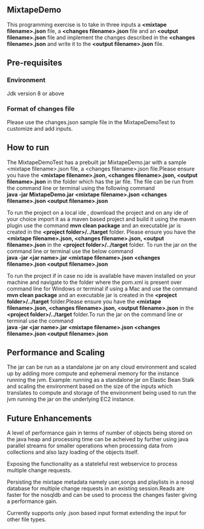 ## MixtapeDemo
This programming exercise is to take in three inputs a **\<mixtape filename\>.json** file, a **\<changes filename\>.json** file and an **\<output filename\>.json** file and implement the changes
described in the **\<changes filename\>.json** and write it to the **\<output filename\>.json** file.

## Pre-requisites
### Environment
Jdk version 8 or above
### Format of changes file
Please use the changes.json sample file in the MixtapeDemoTest to customize and add inputs. <br/>

## How to run
The MixtapeDemoTest has a prebuilt jar MixtapeDemo.jar with a sample \<mixtape filename\>.json file, a \<changes filename\>.json file.Please ensure you have the **\<mixtape filename\>.json, \<changes filename\>.json, \<output filename\>.json** in the folder which has the jar file. The file can be run from the command line or terminal using the following command
<br>**java -jar MixtapeDemo.jar \<mixtape filename\>.json \<changes filename\>.json \<output filename\>.json**<br/>

To run the project on a local ide , download the project and on any ide of your choice import it as a maven based project and build it using the maven plugin use the command **mvn clean package** and an executable jar is created in the **\<project folder\>/../target** folder. Please ensure you have the **\<mixtape filename\>.json, \<changes filename\>.json, \<output filename\>.json** in the **\<project folder\>/../target**  folder. To run the jar on the command line or terminal use the below command
<br>**java -jar \<jar name\>.jar \<mixtape filename\>.json \<changes filename\>.json \<output filename\>.json**<br/>

To run the project if in case no ide is available have maven installed on your machine and navigate to the folder where the pom.xml is present over command line for Windows or terminal if using a Mac and use the command **mvn clean package** and an executable jar is created in the **\<project folder\>/../target** folder.Please ensure you have the **\<mixtape filename\>.json, \<changes filename\>.json, \<output filename\>.json** in the **\<project folder\>/../target**  folder.To run the jar on the command line or terminal use  the command
<br>**java -jar \<jar name\>.jar \<mixtape filename\>.json \<changes filename\>.json \<output filename\>.json**<br/>

## Performance and Scaling
The jar can be run as a standalone jar on any cloud environment and scaled up by adding more compute and ephemeral memory for the instance running the jvm. Example: running as a standalone jar on  Elastic Bean Stalk and scaling the environment based on the size of the inputs which translates to compute and storage of the environment being used to run the jvm running the jar on the underlying EC2 instance.  

## Future Enhancements
A level of performance gain in terms of number of objects being stored on the java heap and processing time can be acheived by further using java parallel streams for smaller operations when processing data from collections and also lazy loading of the objects itself.

Exposing the functionality as a stateleful rest webservice to process multiple change requests.

Persisting the mixtape metadata namely user,songs and playlists in a nosql database for multiple change requests in an existing session.Reads are faster for the nosqldb and can be used to process the changes faster giving a performance gain.

Currently supports only .json based input format extending the input for other file types.
